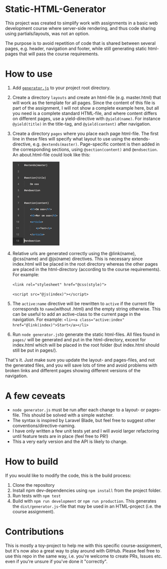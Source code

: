 # Static-HTML-Generator
This project was created to simplify work with assignments in a basic web development course where server-side rendering, and thus code sharing using partials/layouts, was not an option.

The purpose is to avoid repetition of code that is shared between several pages, e.g. header, navigation and footer, while still generating static html-pages that will pass the course requirements.

# How to use

1. Add [`generator.js`](https://raw.githubusercontent.com/Krisell/Static-HTML-Generator/master/dist/generator.js) to your project root directory.

2. Create a directory `layouts` and create an html-file (e.g. master.html) that will work as the template for all pages. Since the content of this file is part of the assignment, I will not show a complete example here, but all you need is a complete standard HTML-file, and where content differs on different pages, use a yield-directive with `@yield(name)`.
For instance `@yield(title)` in the title-tag, and `@yield(content)` after navigation.

3. Create a directory `pages` where you place each page html-file. The first line in these files will specify what layout to use using the extends-directive, e.g. `@extends(master)`.
Page-specific content is then added in the corresponding sections, using `@section(content)` and `@endsection`.
An about.html-file could look like this:

   ![](docs/about.png)

4. Relative urls are generated correctly using the @link(name), @css(name) and @js(name) directives. This is necessary since index.html will be placed in the root directory whereas the other pages are placed in the html-directory (according to the course requirements).
For example:

    `<link rel="stylesheet" href="@css(style)">`

    `<script src="@js(index)"></script>`


5. The `active:name` directive will be rewritten to `active` if the current file corresponds to `name`(without .html) and the empty string otherwise. This can be useful to add an active-class to the current page in the navigation.
For example: `<li><a class="active:index" href="@link(index)">Start</a></li>`

6. Run `node generator.js`to generate the static html-files. All files found in `pages/` will be generated and put in the html-directory, exceot for index.html which will be placed in the root folder (but index.html should still be put in pages/).

That's it. Just make sure you update the layout- and pages-files, and not the generated files, and you will save lots of time and avoid problems with broken links and different pages showing different versions of the navigation.


# A few ceveats
* `node generator.js` must be run after each change to a layout- or pages-file. This should be solved with a simple watcher.
* The syntax is inspired by Laravel Blade, but feel free to suggest other conventions/directive-naming.
* I have only written a few unit tests yet and I will avoid larger refactoring until feature tests are in place (feel free to PR!)
* This a very early version and the API is likely to change.


# How to build
If you would like to modify the code, this is the build process:
1. Clone the repository
2. Install npm dev-dependencies using `npm install` from the project folder.
3. Run tests with `npm test`
4. Build with `npm run development` or `npm run production`. This generates the `dist/generator.js`-file that may be used in an HTML-project (i.e. the course assignment).


# Contributions
This is mostly a toy-project to help me with this specific course-assignment, but it's now also a great way to play around with GitHub. Please feel free to use this repo in the same way, i.e. you're welcome to create PRs, Issues etc. even if you're unsure if you've done it "correctly".
